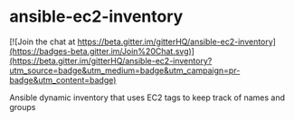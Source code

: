 ansible-ec2-inventory
=====================

[![Join the chat at https://beta.gitter.im/gitterHQ/ansible-ec2-inventory](https://badges-beta.gitter.im/Join%20Chat.svg)](https://beta.gitter.im/gitterHQ/ansible-ec2-inventory?utm_source=badge&utm_medium=badge&utm_campaign=pr-badge&utm_content=badge)

Ansible dynamic inventory that uses EC2 tags to keep track of names and groups

